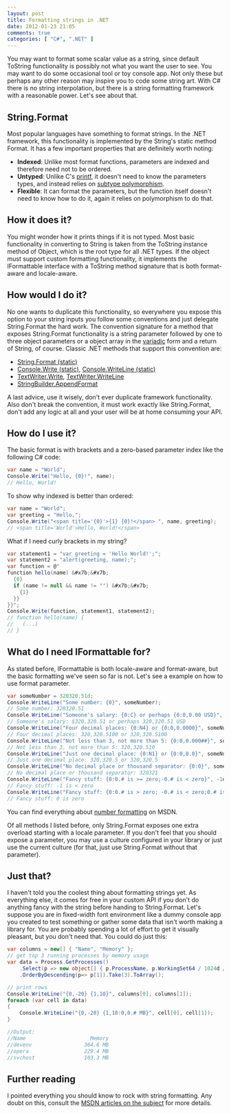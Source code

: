 ```yaml
---
layout: post
title: Formatting strings in .NET
date: 2012-01-23 21:05
comments: true
categories: [ "C#", ".NET" ]
---
```


You may want to format some scalar value as a string, since default ToString functionality is possibly not what you want the user to see. You may want to do some occasional tool or toy console app. Not only these but perhaps any other reason may inspire you to code some string art. With C# there is no string interpolation, but there is a string formatting framework with a reasonable power. Let's see about that.

<!--more-->


## String.Format

Most popular languages have something to format strings. In the .NET framework, this functionality is implemented by the String's static method Format. It has a few important properties that are definitely worth noting:

- **Indexed**:  Unlike most format functions, parameters are indexed and therefore need not to be ordered.
- **Untyped**: Unlike C's [printf](http://en.wikipedia.org/wiki/Printf_format_string), it doesn't need to know the parameters types, and instead relies on [subtype polymorphism](http://en.wikipedia.org/wiki/Subtype_polymorphism).
- **Flexible**: It can format the parameters, but the function itself doesn't need to know how to do it, again it relies on polymorphism to do that.

## How it does it?

You might wonder how it prints things if it is not typed. Most basic functionality in converting to String is taken from the ToString instance method of Object, which is the root type for all .NET types. If the object must support custom formatting functionality, it implements the IFormattable interface with a ToString method signature that is both format-aware and locale-aware.


## How would I do it?

No one wants to duplicate this functionality, so everywhere you expose this option to your string inputs you follow some conventions and just delegate String.Format the hard work. The convention signature for a method that exposes String.Format functionality is a string parameter followed by one to three object parameters or a object array in the [variadic](http://en.wikipedia.org/wiki/Variadic_function) form and a return of String, of course. Classic .NET methods that support this convention are:

* [String.Format (static)](http://msdn.microsoft.com/en-us/library/system.string.format.aspx)
* [Console.Write (static)](http://msdn.microsoft.com/en-us/library/system.console.write.aspx), [Console.WriteLine (static)](http://msdn.microsoft.com/en-us/library/system.console.writeline.aspx)
* [TextWriter.Write](http://msdn.microsoft.com/en-us/library/system.io.textwriter.write.aspx), [TextWriter.WriteLine](http://msdn.microsoft.com/en-us/library/fcs6ys85.aspx)
* [StringBuilder.AppendFormat](http://msdn.microsoft.com/en-us/library/system.text.stringbuilder.appendformat.aspx)

A last advice, use it wisely, don't ever duplicate framework functionality. Also don't break the convention, it must work exactly like String.Format, don't add any logic at all and your user will be at home consuming your API.


## How do I use it?

The basic format is with brackets and a zero-based parameter index like the following C# code:

``` csharp
var name = "World";
Console.Write("Hello, {0}!", name);
// Hello, World!
```

To show why indexed is better than ordered:

``` csharp
var name = "World";
var greeting = "Hello,";
Console.Write("<span title='{0}'>{1} {0}!</span> ", name, greeting);
// <span title='World'>Hello, World!</span>
```

What if I need curly brackets in my string?

``` csharp
var statement1 = "var greeting = 'Hello World!';";
var statement2 = "alert(greeting, name);";
var function = @"
function hello(name) &#x7b;&#x7b;
  {0}
  if (name != null && name != '') &#x7b;&#x7b;
    {1}
  }}
}}";
Console.Write(function, statement1, statement2);
// function hello(name) {
//   (...)
// }
```


## What do I need IFormattable for?

As stated before, IFormattable is both locale-aware and format-aware, but the basic formatting we've seen so far is not. Let's see a example on how to use format parameter.

``` csharp
var someNumber = 320320.51d;
Console.WriteLine("Some number: {0}", someNumber);
// Some number: 320320.51
Console.WriteLine("Someone's salary: {0:C} or perhaps {0:0,0.00 USD}", someNumber);
// Someone's salary: $320,320.51 or perhaps 320,320.51 USD
Console.WriteLine("Four decimal places: {0:N4} or {0:0,0.0000}", someNumber);
// Four decimal places: 320,320.5100 or 320,320.5100
Console.WriteLine("Not less than 3, not more than 5: {0:0,0.000##}", someNumber);
// Not less than 3, not more than 5: 320,320.510
Console.WriteLine("Just one decimal place: {0:N1} or {0:0,0.0}", someNumber);
// Just one decimal place: 320,320.5 or 320,320.5
Console.WriteLine("No decimal place or thousand separator: {0:0}", someNumber);
// No decimal place or thousand separator: 320321
Console.WriteLine("Fancy stuff: {0:0.# is >= zero;-0.# is < zero}", -1d);
// Fancy stuff: -1 is < zero
Console.WriteLine("Fancy stuff: {0:0.# is > zero; -0.# is < zero;0.# is zero}", 0d);
// Fancy stuff: 0 is zero
```

You can find everything about [number formatting](http://msdn.microsoft.com/en-us/library/dwhawy9k.aspx) on MSDN.

Of all methods I listed before, only String.Format exposes one extra overload starting with a locale parameter. If you don't feel that you should expose a parameter, you may use a culture configured in your library or just use the current culture (for that, just use String.Format without that parameter).


## Just that?

I haven't told you the coolest thing about formatting strings yet. As everything else, it comes for free in your custom API if you don't do anything fancy with the string before handing to String.Format. Let's suppose you are in fixed-width font environment like a dummy console app you created to test something or gather some data that isn't worth making a library for. You are probably spending a lot of effort to get it visually pleasant, but you don't need that. You could do just this:

``` csharp
var columns = new[] { "Name", "Memory" };
// get top 3 running processes by memory usage
var data = Process.GetProcesses()
    .Select(p => new object[] { p.ProcessName, p.WorkingSet64 / 1024d / 1024d })
    .OrderByDescending(p=> p[1]).Take(3).ToArray();

// print rows
Console.WriteLine("{0,-20} {1,10}", columns[0], columns[1]);
foreach (var cell in data)
{
    Console.WriteLine("{0,-20} {1,10:0,0.# MB}", cell[0], cell[1]);
}

//Output:
//Name                     Memory
//devenv                 364.6 MB
//opera                  229.4 MB
//svchost                103.3 MB
```


## Further reading

I pointed everything you should know to rock with string formatting. Any doubt on this, consult the [MSDN articles on the subject](http://msdn.microsoft.com/en-us/library/26etazsy.aspx) for more details.